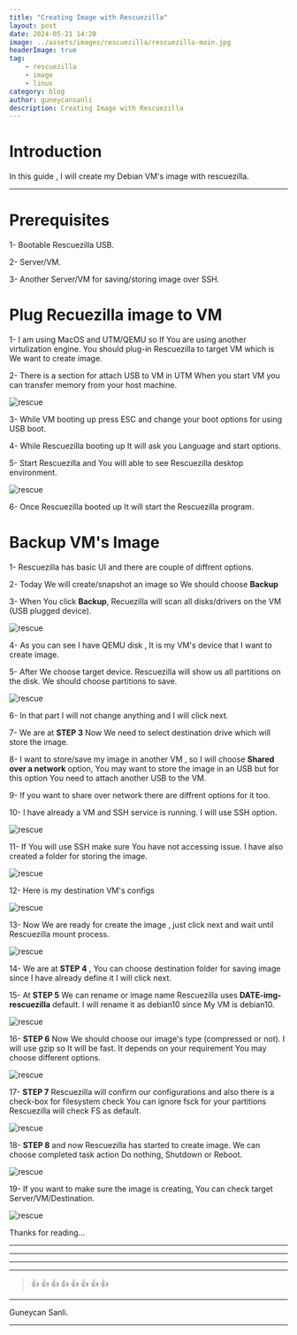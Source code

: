 ```yaml
---
title: "Creating Image with Rescuezilla"
layout: post
date: 2024-05-21 14:20
image: ../assets/images/rescuezilla/rescuezilla-main.jpg
headerImage: true
tag:
    - rescuezilla
    - image
    - linux
category: blog
author: guneycansanli
description: Creating Image with Rescuezilla
---
```


# Introduction

In this guide , I will create my Debian VM's image with rescuezilla.

---

# Prerequisites

1- Bootable Rescuezilla USB.

2- Server/VM.

3- Another Server/VM for saving/storing image over SSH.

# Plug Recuezilla image to VM

1- I am using MacOS and UTM/QEMU so If You are using another virtulization engine. You should plug-in Rescuezilla to target VM which is We want to create image.

2- There is a section for attach USB to VM in UTM When you start VM you can transfer memory from your host machine.

![rescue][1]

3- While VM booting up press ESC and change your boot options for using USB boot.

4- While Rescuezilla booting up It will ask you Language and start options.

5- Start Rescuezilla and You will able to see Rescuezilla desktop environment.

![rescue][2]

6- Once Rescuezilla booted up It will start the Rescuezilla program.

# Backup VM's Image

1- Rescuezilla has basic UI and there are couple of diffrent options.

2- Today We will create/snapshot an image so We should choose **Backup**

3- When You click **Backup**, Recuezilla will scan all disks/drivers on the VM (USB plugged device).

![rescue][3]

4- As you can see I have QEMU disk , It is my VM's device that I want to create image.

5- After We choose target device. Rescuezilla will show us all partitions on the disk. We should choose partitions to save.

![rescue][4]

6- In that part I will not change anything and I will click next.

7- We are at **STEP 3** Now We need to select destination drive which will store the image.

8- I want to store/save my image in another VM , so I will choose **Shared over a network** option, You may want to store the image in an USB but for this option You need to attach another USB to the VM.

9- If you want to share over network there are diffrent options for it too.

10- I have already a VM and SSH service is running. I will use SSH option.

![rescue][5]

11- If You will use SSH make sure You have not accessing issue. I have also created a folder for storing the image.

![rescue][6]

12- Here is my destination VM's configs

![rescue][7]

13- Now We are ready for create the image , just click next and wait until Rescuezilla mount process.

![rescue][8]

14- We are at **STEP 4** , You can choose destination folder for saving image since I have already define it I will click next.

15- At **STEP 5** We can rename or image name Rescuezilla uses **DATE-img-rescuezilla** default. I will rename it as debian10 since My VM is debian10.

![rescue][9]

16- **STEP 6** Now We should choose our image's type (compressed or not). I will use gzip so It will be fast. It depends on your requirement You may choose different options.

![rescue][10]

17- **STEP 7** Rescuezilla will confirm our configurations and also there is a check-box for filesystem check You can ignore fsck for your partitions Rescuezilla will check FS as default.

![rescue][11]

18- **STEP 8** and now Rescuezilla has started to create image. We can choose completed task action Do nothing, Shutdown or Reboot.

![rescue][12]

19- If you want to make sure the image is creating, You can check target Server/VM/Destination.

![rescue][13]

Thanks for reading...

---

---

---

---

> :+1: :+1: :+1: :+1: :+1: :+1: :+1: :+1:

---

Guneycan Sanli.

---

[1]: ../assets/images/rescuezilla/rescuezilla1.jpg
[2]: ../assets/images/rescuezilla/rescuezilla2.jpg
[3]: ../assets/images/rescuezilla/rescuezilla3.jpg
[4]: ../assets/images/rescuezilla/rescuezilla4.jpg
[5]: ../assets/images/rescuezilla/rescuezilla5.jpg
[6]: ../assets/images/rescuezilla/rescuezilla6.jpg
[7]: ../assets/images/rescuezilla/rescuezilla7.jpg
[8]: ../assets/images/rescuezilla/rescuezilla8.jpg
[9]: ../assets/images/rescuezilla/rescuezilla9.jpg
[10]: ../assets/images/rescuezilla/rescuezilla10.jpg
[11]: ../assets/images/rescuezilla/rescuezilla11.jpg
[12]: ../assets/images/rescuezilla/rescuezilla12.jpg
[13]: ../assets/images/rescuezilla/rescuezilla13.jpg
